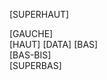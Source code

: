[SUPERHAUT]
<div class="container">
	<div class="row-fluid">
		<div class="span3 sidebar column">
			[GAUCHE]
		</div>
		<div class="span9" id="center_column">
			[HAUT]
			[DATA]
			[BAS]
		</div>
	</div>
	<div class="row-fluid">
		<div class="span12">
			[BAS-BIS]
		</div>
	</div>
</div>
[SUPERBAS]
